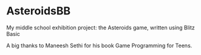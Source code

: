 # AsteroidsBB
My middle school exhibition project: the Asteroids game, written using Blitz Basic

A big thanks to Maneesh Sethi for his book Game Programming for Teens.
